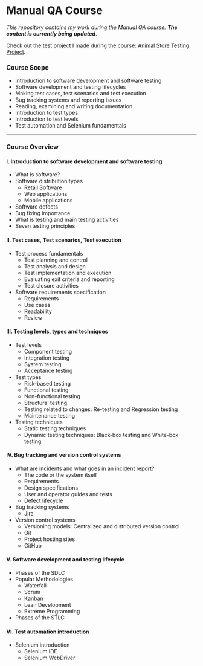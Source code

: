 # Manual QA Course

*This repository contains my work during the Manual QA course.* _**The content is currently being updated**_.

Check out the test project I made during the course: [Animal Store Testing Project](./Animal-Project). 

### Course Scope
* Introduction to software development and software testing
* Software development and testing lifecycles
* Making test cases, test scenarios and test execution
* Bug tracking systems and reporting issues
* Reading, examining and writing documentation
* Introduction to test types
* Introduction to test levels
* Test automation and Selenium fundamentals

------
### Course Overview

#### I. Introduction to software development and software testing
- What is software?
- Software distribution types
  - Retail Software
  - Web applications
  - Mobile applications
- Software defects
- Bug fixing importance
- What is testing and main testing activities
- Seven testing principles


#### II. Test cases, Test scenarios, Test execution
- Test process fundamentals
  - Test planning and control
  - Test analysis and design
  - Test implementation and execution
  - Evaluating exit criteria and reporting
  - Test closure activities
- Software requirements specification
  - Requirements
  - Use cases
  - Readability
  - Review
  
#### III. Testing levels, types and techniques
- Test levels
  - Component testing
  - Integration testing
  - System testing
  - Acceptance testing
- Test types
  - Risk-based testing
  - Functional testing
  - Non-functional testing
  - Structural testing
  - Testing related to changes: Re-testing and Regression testing
  - Maintenance testing
- Testing techniques
  - Static testing techniques
  - Dynamic testing techniques: Black-box testing and White-box testing
  
#### IV. Bug tracking and version control systems
- What are incidents and what goes in an incident report?
  - The code or the system itself
  - Requirements
  - Design specifications
  - User and operator guides and tests
  - Defect lifecycle
- Bug tracking systems
  - Jira
- Version control systems
  - Versioning models: Centralized and distributed version control
  - Git
  - Project hosting sites
  - GitHub
  
#### V. Software development and testing lifecycle
- Phases of the SDLC
- Popular Methodologies
  - Waterfall
  - Scrum
  - Kanban
  - Lean Development
  - Extreme Programming
- Phases of the STLC

#### VI. Test automation introduction
- Selenium introduction
  - Selenium IDE
  - Selenium WebDriver
